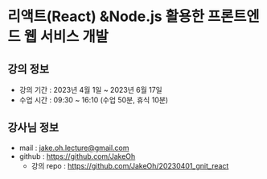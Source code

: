 # 리액트(React) &Node.js 활용한 프론트엔드 웹 서비스 개발

## 강의 정보

- 강의 기간 : 2023년 4월 1일 ~ 2023년 6월 17일
- 수업 시간 : 09:30 ~ 16:10 (수업 50분, 휴식 10분)

## 강사님 정보

- mail : jake.oh.lecture@gmail.com
- github : https://github.com/JakeOh
  - 강의 repo : https://github.com/JakeOh/20230401_gnit_react
